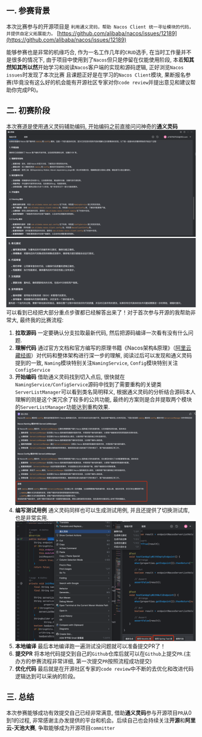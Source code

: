 ## 一. 参赛背景
本次比赛参与的开源项目是
`利用通义灵码，帮助 Nacos Client 统一寻址模块的代码，并提供自定义拓展能力。` 
[https://github.com/alibaba/nacos/issues/12189](https://github.com/alibaba/nacos/issues/12189)

能够参赛也是非常的机缘巧合, 作为一名工作几年的`CRUD`选手, 在当时工作量并不是很多的情况下, 由于项目中使用到了`Nacos`但只是停留在仅能使用阶段, 本着**知其然知其所以然**开始学习和阅读`Nacos`客户端的实现和源码逻辑, 正好浏览`Nacos issues`时发现了本次比赛 且课题正好是在学习的`Nacos Client`模块, 果断报名参赛(毕竟没有这么好的机会能有开源社区专家对你`code review`并提出意见和建议帮助你完成PR)。


## 二. 初赛阶段

本次赛道是使用通义灵码辅助编码, 开始编码之前直接问问神奇的**通义灵码**
![img_1.png](img_1.png)
![img_2.png](img_2.png)
可以看到已经把大部分重点步骤都已经解答出来了！对于首次参与开源的我帮助非常大, 最终我的比赛流程: 

1. **拉取源码** 一定要确认分支拉取最新代码, 然后把源码编译一次看有没有什么问题.
2. **理解代码** 通过官方文档和官方编写的原理书籍《Nacos架构&原理》（[阿里云藏经阁](https://developer.aliyun.com/ebook/)）对代码和整体架构进行深一步的理解, 阅读过后可以发现和通义灵码提到的一致, `Naming`模块特别关注`NamingService`, `Config`模块特别关注`ConfigService`
3. **开始编码** 借助通义灵码找到切入点后, 很快就在`NamingService/ConfigService`源码中找到了需要重构的关键类`ServerListManager`可以看到类名简明释义, 根据通义灵码的分析结合源码本人理解的则是这个类冗余了较多的公共功能, 最终的方案则是合并提取两个模块的`ServerListManager`功能达到重构效果.
![img_4.png](img_4.png)
4. **编写测试用例** 通义灵码同样也可以生成测试用例, 并且还提供了切换测试库, 也是非常实用.
![img_3.png](img_3.png)
5. **本地编译** 最后本地编译跑一遍测试没问题就可以准备提交PR了！
6. **提交PR** 将本地代码提交到自己的`Github`仓库后就可以在`Github`上提交`PR`.(主办方的参赛流程非常详细, 第一次提交`PR`按照流程成功提交)
7. **优化代码** 最后就是在开源社区专家的`code review`中不断的去优化和改进代码逻辑达到可以采纳的阶段。

## 三. 总结
本次参赛能够成功有效提交自己已经非常满意, 借助**通义灵码**参与开源项目`PR`从0到1的过程, 非常感谢主办发提供的平台和机会。后续自己也会持续关注**开源**和**阿里云-天池大赛**, 争取能够成为开源项目`committer`